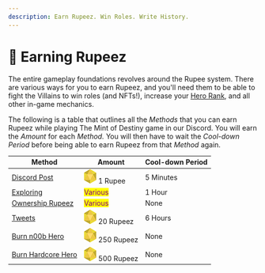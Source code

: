 ```yaml
---
description: Earn Rupeez. Win Roles. Write History.
---
```


# 💎 Earning Rupeez

The entire gameplay foundations revolves around the Rupee system. There are various ways for you to earn Rupeez, and you'll need them to be able to fight the Villains to win roles (and NFTs!), increase your [Hero Rank](../hero-rank.md), and all other in-game mechanics.

The following is a table that outlines all the _Methods_ that you can earn Rupeez while playing The Mint of Destiny game in our Discord. You will earn the _Amount_ for each _Method._ You will then have to wait the _Cool-down Period_ before being able to earn Rupeez from that _Method_ again.

| Method                                  | Amount                                                                                       | Cool-down Period |
| --------------------------------------- | -------------------------------------------------------------------------------------------- | ---------------- |
| [Discord Post](discord-post.md)         | <img src="../../.gitbook/assets/Rupeez-small (7).png" alt="" data-size="line"> 1 Rupee       | 5 Minutes        |
| [Exploring](exploring.md)               | <mark style="color:purple;">Various</mark>                                                   | 1 Hour           |
| [Ownership Rupeez](ownership-points.md) | <mark style="color:purple;">Various</mark>                                                   | None             |
| [Tweets](tweets.md)                     | <img src="../../.gitbook/assets/Rupeez-small (5) (1).png" alt="" data-size="line"> 20 Rupeez | 6 Hours          |
| [Burn n00b Hero](./#burn-a-token)       | <img src="../../.gitbook/assets/Rupeez-small (1).png" alt="" data-size="line"> 250 Rupeez    | None             |
| [Burn Hardcore Hero](./#burn-a-token)   | <img src="../../.gitbook/assets/Rupeez-small (3).png" alt="" data-size="line"> 500 Rupeez    | None             |

